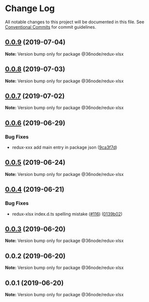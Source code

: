 # Change Log

All notable changes to this project will be documented in this file.
See [Conventional Commits](https://conventionalcommits.org) for commit guidelines.

## [0.0.9](https://github.com/36node/sketch/compare/@36node/redux-xlsx@0.0.8...@36node/redux-xlsx@0.0.9) (2019-07-04)

**Note:** Version bump only for package @36node/redux-xlsx





## [0.0.8](https://github.com/36node/sketch/compare/@36node/redux-xlsx@0.0.7...@36node/redux-xlsx@0.0.8) (2019-07-03)

**Note:** Version bump only for package @36node/redux-xlsx





## [0.0.7](https://github.com/36node/sketch/compare/@36node/redux-xlsx@0.0.6...@36node/redux-xlsx@0.0.7) (2019-07-02)

**Note:** Version bump only for package @36node/redux-xlsx





## [0.0.6](https://github.com/36node/sketch/compare/@36node/redux-xlsx@0.0.5...@36node/redux-xlsx@0.0.6) (2019-06-29)


### Bug Fixes

* redux-xxx add main entry in package json ([9ca3f7d](https://github.com/36node/sketch/commit/9ca3f7d))





## [0.0.5](https://github.com/36node/sketch/compare/@36node/redux-xlsx@0.0.4...@36node/redux-xlsx@0.0.5) (2019-06-24)

**Note:** Version bump only for package @36node/redux-xlsx





## [0.0.4](https://github.com/36node/sketch/compare/@36node/redux-xlsx@0.0.3...@36node/redux-xlsx@0.0.4) (2019-06-21)


### Bug Fixes

* redux-xlsx index.d.ts spelling mistake ([#116](https://github.com/36node/sketch/issues/116)) ([0139b02](https://github.com/36node/sketch/commit/0139b02))





## [0.0.3](https://github.com/36node/sketch/compare/@36node/redux-xlsx@0.0.2...@36node/redux-xlsx@0.0.3) (2019-06-20)

**Note:** Version bump only for package @36node/redux-xlsx





## 0.0.2 (2019-06-20)

**Note:** Version bump only for package @36node/redux-xlsx





## 0.0.1 (2019-06-20)

**Note:** Version bump only for package @36node/redux-xlsx

